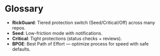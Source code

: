 # Glossary

- **RickGuard**: Tiered protection switch (Seed/Critical/Off) across many repos.
- **Seed**: Low-friction mode with notifications.
- **Critical**: Tight protections (status checks + reviews).
- **BPOE**: Best Path of Effort — optimize process for speed with safe defaults.

